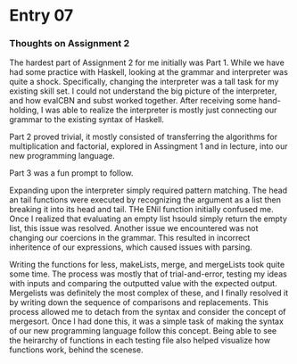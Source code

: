 # Entry 07

### Thoughts on Assignment 2

The hardest part of Assignment 2 for me initially was Part 1. 
While we have had some practice with Haskell, looking at the grammar and interpreter was quite a shock.
Specifically, changing the interpreter was a tall task for my existing skill set.
I could not understand the big picture of the interpreter, and how evalCBN and subst worked together.
After receiving some hand-holding, I was able to realize the interpreter is mostly just connecting our grammar to the existing syntax of Haskell.

Part 2 proved trivial, it mostly consisted of transferring the algorithms for multiplication and factorial, explored in Assingment 1 and in lecture, into our new programming language.

Part 3 was a fun prompt to follow.

Expanding upon the interpreter simply required pattern matching.
The head an tail functions were executed by recognizing the argument as a list then breaking it into its head and tail.
THe ENil function initially confused me.
Once I realized that evaluating an empty list hsould simply return the empty list, this issue was resolved.
Another issue we encountered was not changing our coercions in the grammar.
This resulted in incorrect inheritence of our expressions, which caused issues with parsing.

Writing the functions for less, makeLists, merge, and mergeLists took quite some time. The process was mostly that of 
trial-and-error, testing my ideas with inputs and comparing the outputted value with the expected output. Mergelists was 
definitely the most complex of these, and I finally resolved it by writing down the sequence of comparisons and replacements. 
This process allowed me to detach from the syntax and consider the concept of mergesort. Once I had done this, it was a simple 
task of making the syntax of our new programming language follow this concept.
Being able to see the heirarchy of functions in each testing file also helped visualize how functions work, behind the scenese.
